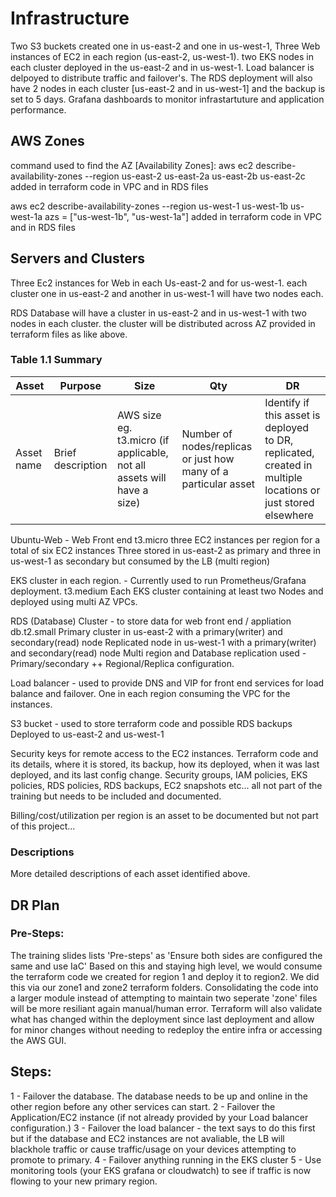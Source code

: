 # Infrastructure
Two S3 buckets created one in us-east-2 and one in us-west-1, Three Web instances of EC2 in each region (us-east-2, us-west-1). two EKS nodes in each cluster deployed in the us-east-2 and in us-west-1. 
Load balancer is delpoyed to distribute traffic and failover's. The RDS deployment will also have 2 nodes in each cluster [us-east-2 and in us-west-1]
and the backup is set to 5 days.
Grafana dashboards to monitor infrastartuture and application performance.


## AWS Zones


command used to find the AZ [Availability Zones]: aws ec2 describe-availability-zones --region us-east-2 
us-east-2a us-east-2b us-east-2c added in terraform code in VPC and in RDS files

aws ec2 describe-availability-zones --region us-west-1
us-west-1b us-west-1a azs = ["us-west-1b", "us-west-1a"] added in terraform code in VPC and in RDS files

## Servers and Clusters

Three Ec2 instances for Web in each Us-east-2 and for us-west-1. each cluster one in us-east-2 and another in us-west-1 will have two nodes each.

RDS Database will have a cluster in us-east-2 and in us-west-1 with two nodes in each cluster.
the cluster will be distributed across AZ provided in terraform files as like above.


### Table 1.1 Summary
| Asset      | Purpose           | Size                                                                   | Qty                                                             | DR                                                                                                           |
|------------|-------------------|------------------------------------------------------------------------|-----------------------------------------------------------------|--------------------------------------------------------------------------------------------------------------|
| Asset name | Brief description | AWS size eg. t3.micro (if applicable, not all assets will have a size) | Number of nodes/replicas or just how many of a particular asset | Identify if this asset is deployed to DR, replicated, created in multiple locations or just stored elsewhere |


Ubuntu-Web - Web Front end t3.micro three EC2 instances per region for a total of six EC2 instances Three stored in us-east-2 as primary and three in us-west-1 as secondary but consumed by the LB (multi region)

EKS cluster in each region. - Currently used to run Prometheus/Grafana deployment. t3.medium Each EKS cluster containing at least two Nodes and deployed using multi AZ VPCs.

RDS (Database) Cluster - to store data for web front end / appliation db.t2.small Primary cluster in us-east-2 with a primary(writer) and secondary(read) node Replicated node in us-west-1 with a primary(writer) and secondary(read) node Multi region and Database replication used - Primary/secondary ++ Regional/Replica configuration.

Load balancer - used to provide DNS and VIP for front end services for load balance and failover. One in each region consuming the VPC for the instances.

S3 bucket - used to store terraform code and possible RDS backups Deployed to us-east-2 and us-west-1

Security keys for remote access to the EC2 instances. Terraform code and its details, where it is stored, its backup, how its deployed, when it was last deployed, and its last config change. Security groups, IAM policies, EKS policies, RDS policies, RDS backups, EC2 snapshots etc... all not part of the training but needs to be included and documented.

Billing/cost/utilization per region is an asset to be documented but not part of this project...


### Descriptions
More detailed descriptions of each asset identified above.

## DR Plan
### Pre-Steps:
The training slides lists 'Pre-steps' as 'Ensure both sides are configured the same and use IaC' Based on this and staying high level, we would consume the terraform code we created for region 1 and deploy it to region2. We did this via our zone1 and zone2 terraform folders. Consolidating the code into a larger module instead of attempting to maintain two seperate 'zone' files will be more resiliant again manual/human error. Terraform will also validate what has changed within the deployment since last deployment and allow for minor changes without needing to redeploy the entire infra or accessing the AWS GUI.
## Steps:
1 - Failover the database. The database needs to be up and online in the other region before any other services can start. 2 - Failover the Application/EC2 instance (if not already provided by your Load balancer configuration.) 3 - Failover the load balancer - the text says to do this first but if the database and EC2 instances are not avaliable, the LB will blackhole traffic or cause traffic/usage on your devices attempting to promote to primary. 4 - Failover anything running in the EKS cluster 5 - Use monitoring tools (your EKS grafana or cloudwatch) to see if traffic is now flowing to your new primary region.
